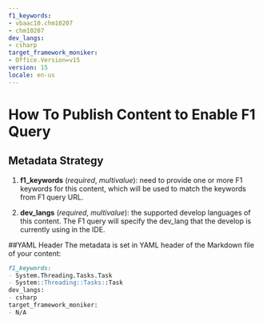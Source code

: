 ```yaml
---
f1_keywords:
- vbaac10.chm10207
- chm10207
dev_langs:
- csharp
target_framework_moniker:
- Office.Version=v15
version: 15
locale: en-us
---
```



# How To Publish Content to Enable F1 Query

## Metadata Strategy
1. **f1_keywords** (_required_, _multivalue_): need to provide one or more F1 keywords for this content, which will be used to match the keywords from F1 query URL.

2. **dev_langs** (_required_, _multivalue_): the supported develop languages of this content. The F1 query will specify the dev_lang that the develop is currently using in the IDE. 


##YAML Header
The metadata is set in YAML header of the Markdown file of your content:

```md
f1_keywords:
- System.Threading.Tasks.Task
- System::Threading::Tasks::Task
dev_langs:
- csharp
target_framework_moniker:
- N/A
```